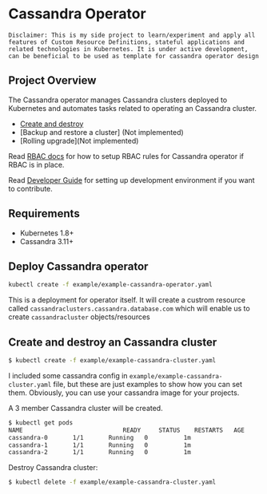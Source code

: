 # Cassandra Operator 

`
Disclaimer: This is my side project to learn/experiment and apply all features of Custom Resource Definitions, stateful applications and related technologies in Kubernetes. It is under active development, can be beneficial to be used as template for cassandra operator design 
`
## Project Overview

The Cassandra operator manages Cassandra clusters deployed to Kubernetes and automates tasks related to operating an Cassandra cluster.

- [Create and destroy](#create-and-destroy-an-Cassandra-cluster)
- [Backup and restore a cluster] (Not implemented) 
- [Rolling upgrade](Not implemented)

Read [RBAC docs](./doc/user/rbac.md) for how to setup RBAC rules for Cassandra operator if RBAC is in place.

Read [Developer Guide](./doc/dev/developer_guide.md) for setting up development environment if you want to contribute.

## Requirements

- Kubernetes 1.8+
- Cassandra 3.11+

## Deploy Cassandra operator

```bash
kubectl create -f example/example-cassandra-operator.yaml
```
This is a deployment for operator itself. It will create a custrom resource called `cassandraclusters.cassandra.database.com` which will enable us to create `cassandracluster` objects/resources

## Create and destroy an Cassandra cluster

```bash
$ kubectl create -f example/example-cassandra-cluster.yaml
```
I included some cassandra config in `example/example-cassandra-cluster.yaml` file, but these are just examples to show how you can set them. Obviously, you can use your cassandra image for your projects.

A 3 member Cassandra cluster will be created.

```bash
$ kubectl get pods
NAME                            READY     STATUS    RESTARTS   AGE
cassandra-0       1/1       Running   0          1m
cassandra-1       1/1       Running   0          1m
cassandra-2       1/1       Running   0          1m
```
Destroy Cassandra cluster:

```bash
$ kubectl delete -f example/example-cassandra-cluster.yaml
```